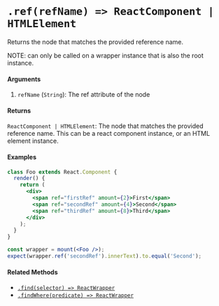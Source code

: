 # `.ref(refName) => ReactComponent | HTMLElement`

Returns the node that matches the provided reference name.


NOTE: can only be called on a wrapper instance that is also the root instance.

#### Arguments

1. `refName` (`String`): The ref attribute of the node


#### Returns

`ReactComponent | HTMLElement`: The node that matches the provided reference name. This can be a react component instance, or an HTML element instance.


#### Examples

<!-- eslint react/no-string-refs: 1 -->
```jsx
class Foo extends React.Component {
  render() {
    return (
      <div>
        <span ref="firstRef" amount={2}>First</span>
        <span ref="secondRef" amount={4}>Second</span>
        <span ref="thirdRef" amount={8}>Third</span>
      </div>
    );
  }
}
```

```jsx
const wrapper = mount(<Foo />);
expect(wrapper.ref('secondRef').innerText).to.equal('Second');
```


#### Related Methods

- [`.find(selector) => ReactWrapper`](find.md)
- [`.findWhere(predicate) => ReactWrapper`](findWhere.md)
